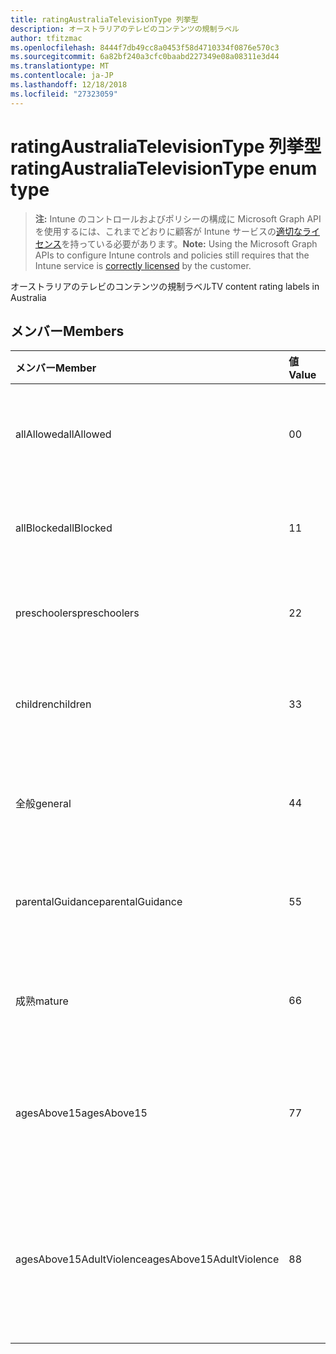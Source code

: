 ```yaml
---
title: ratingAustraliaTelevisionType 列挙型
description: オーストラリアのテレビのコンテンツの規制ラベル
author: tfitzmac
ms.openlocfilehash: 8444f7db49cc8a0453f58d4710334f0876e570c3
ms.sourcegitcommit: 6a82bf240a3cfc0baabd227349e08a08311e3d44
ms.translationtype: MT
ms.contentlocale: ja-JP
ms.lasthandoff: 12/18/2018
ms.locfileid: "27323059"
---
```

# <a name="ratingaustraliatelevisiontype-enum-type"></a><span data-ttu-id="deebe-103">ratingAustraliaTelevisionType 列挙型</span><span class="sxs-lookup"><span data-stu-id="deebe-103">ratingAustraliaTelevisionType enum type</span></span>

> <span data-ttu-id="deebe-104">**注:** Intune のコントロールおよびポリシーの構成に Microsoft Graph API を使用するには、これまでどおりに顧客が Intune サービスの[適切なライセンス](https://go.microsoft.com/fwlink/?linkid=839381)を持っている必要があります。</span><span class="sxs-lookup"><span data-stu-id="deebe-104">**Note:** Using the Microsoft Graph APIs to configure Intune controls and policies still requires that the Intune service is [correctly licensed](https://go.microsoft.com/fwlink/?linkid=839381) by the customer.</span></span>

<span data-ttu-id="deebe-105">オーストラリアのテレビのコンテンツの規制ラベル</span><span class="sxs-lookup"><span data-stu-id="deebe-105">TV content rating labels in Australia</span></span>
## <a name="members"></a><span data-ttu-id="deebe-106">メンバー</span><span class="sxs-lookup"><span data-stu-id="deebe-106">Members</span></span>
|<span data-ttu-id="deebe-107">メンバー</span><span class="sxs-lookup"><span data-stu-id="deebe-107">Member</span></span>|<span data-ttu-id="deebe-108">値</span><span class="sxs-lookup"><span data-stu-id="deebe-108">Value</span></span>|<span data-ttu-id="deebe-109">説明</span><span class="sxs-lookup"><span data-stu-id="deebe-109">Description</span></span>|
|:---|:---|:---|
|<span data-ttu-id="deebe-110">allAllowed</span><span class="sxs-lookup"><span data-stu-id="deebe-110">allAllowed</span></span>|<span data-ttu-id="deebe-111">0</span><span class="sxs-lookup"><span data-stu-id="deebe-111">0</span></span>|<span data-ttu-id="deebe-112">既定値、すべてのテレビ番組コンテンツを許可します。</span><span class="sxs-lookup"><span data-stu-id="deebe-112">Default value, allow all TV shows content</span></span>|
|<span data-ttu-id="deebe-113">allBlocked</span><span class="sxs-lookup"><span data-stu-id="deebe-113">allBlocked</span></span>|<span data-ttu-id="deebe-114">1</span><span class="sxs-lookup"><span data-stu-id="deebe-114">1</span></span>|<span data-ttu-id="deebe-115">任意のテレビ番組コンテンツを許可しません。</span><span class="sxs-lookup"><span data-stu-id="deebe-115">Do not allow any TV shows content</span></span>|
|<span data-ttu-id="deebe-116">preschoolers</span><span class="sxs-lookup"><span data-stu-id="deebe-116">preschoolers</span></span>|<span data-ttu-id="deebe-117">2</span><span class="sxs-lookup"><span data-stu-id="deebe-117">2</span></span>|<span data-ttu-id="deebe-118">P のクラス分けは、preschoolers</span><span class="sxs-lookup"><span data-stu-id="deebe-118">The P classification is intended for preschoolers</span></span>|
|<span data-ttu-id="deebe-119">children</span><span class="sxs-lookup"><span data-stu-id="deebe-119">children</span></span>|<span data-ttu-id="deebe-120">3</span><span class="sxs-lookup"><span data-stu-id="deebe-120">3</span></span>|<span data-ttu-id="deebe-121">子で 14 C のクラス分けは、します。</span><span class="sxs-lookup"><span data-stu-id="deebe-121">The C classification is intended for children under 14</span></span>|
|<span data-ttu-id="deebe-122">全般</span><span class="sxs-lookup"><span data-stu-id="deebe-122">general</span></span>|<span data-ttu-id="deebe-123">4</span><span class="sxs-lookup"><span data-stu-id="deebe-123">4</span></span>|<span data-ttu-id="deebe-124">G のクラス分けがすべての年代に適しています。</span><span class="sxs-lookup"><span data-stu-id="deebe-124">The G classification is suitable for all ages</span></span>|
|<span data-ttu-id="deebe-125">parentalGuidance</span><span class="sxs-lookup"><span data-stu-id="deebe-125">parentalGuidance</span></span>|<span data-ttu-id="deebe-126">5</span><span class="sxs-lookup"><span data-stu-id="deebe-126">5</span></span>|<span data-ttu-id="deebe-127">PG クラス分けが若い視聴者を推奨します。</span><span class="sxs-lookup"><span data-stu-id="deebe-127">The PG classification is recommended for young viewers</span></span>|
|<span data-ttu-id="deebe-128">成熟</span><span class="sxs-lookup"><span data-stu-id="deebe-128">mature</span></span>|<span data-ttu-id="deebe-129">6</span><span class="sxs-lookup"><span data-stu-id="deebe-129">6</span></span>|<span data-ttu-id="deebe-130">ビューアー 15 以上の M クラス分けをお勧め</span><span class="sxs-lookup"><span data-stu-id="deebe-130">The M classification is recommended for viewers over 15</span></span>|
|<span data-ttu-id="deebe-131">agesAbove15</span><span class="sxs-lookup"><span data-stu-id="deebe-131">agesAbove15</span></span>|<span data-ttu-id="deebe-132">7</span><span class="sxs-lookup"><span data-stu-id="deebe-132">7</span></span>|<span data-ttu-id="deebe-133">MA15 + 分類には適していません 15 未満の閲覧者です。</span><span class="sxs-lookup"><span data-stu-id="deebe-133">The MA15+ classification is not suitable for viewers under 15</span></span>|
|<span data-ttu-id="deebe-134">agesAbove15AdultViolence</span><span class="sxs-lookup"><span data-stu-id="deebe-134">agesAbove15AdultViolence</span></span>|<span data-ttu-id="deebe-135">8</span><span class="sxs-lookup"><span data-stu-id="deebe-135">8</span></span>|<span data-ttu-id="deebe-136">AV15 + 分類が 15、成人向け暴力に固有であるユーザーに適していません。</span><span class="sxs-lookup"><span data-stu-id="deebe-136">The AV15+ classification is not suitable for viewers under 15, adult violence-specific</span></span>|



